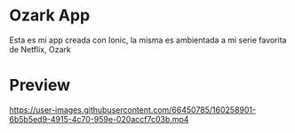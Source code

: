 # Ozark App
Esta es mi app creada con Ionic, la misma es ambientada a mi serie favorita de Netflix, Ozark

# Preview


https://user-images.githubusercontent.com/66450785/160258901-6b5b5ed9-4915-4c70-959e-020accf7c03b.mp4


